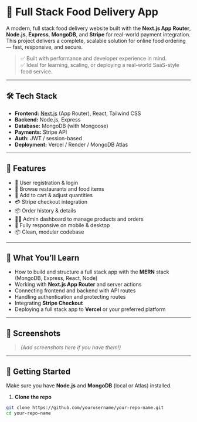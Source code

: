 # 🍕 Full Stack Food Delivery App

A modern, full stack food delivery website built with the **Next.js App Router**, **Node.js**, **Express**, **MongoDB**, and **Stripe** for real-world payment integration. This project delivers a complete, scalable solution for online food ordering — fast, responsive, and secure.

> ✅ Built with performance and developer experience in mind.  
> ✅ Ideal for learning, scaling, or deploying a real-world SaaS-style food service.

---

## 🛠️ Tech Stack

- **Frontend:** [Next.js](https://nextjs.org) (App Router), React, Tailwind CSS
- **Backend:** Node.js, Express
- **Database:** MongoDB (with Mongoose)
- **Payments:** Stripe API
- **Auth:** JWT / session-based
- **Deployment:** Vercel / Render / MongoDB Atlas

---

## 🚀 Features

- 🔐 User registration & login  
- 🍔 Browse restaurants and food items  
- 🛒 Add to cart & adjust quantities  
- 💳 Stripe checkout integration  
- 📦 Order history & details  
- 🧑‍💼 Admin dashboard to manage products and orders  
- 📱 Fully responsive on mobile & desktop  
- 📦 Clean, modular codebase

---

## 🧠 What You’ll Learn

- How to build and structure a full stack app with the **MERN** stack (MongoDB, Express, React, Node)  
- Working with **Next.js App Router** and server actions  
- Connecting frontend and backend with API routes  
- Handling authentication and protecting routes  
- Integrating **Stripe Checkout**  
- Deploying a full stack app to **Vercel** or your preferred platform

---

## 📸 Screenshots

> _(Add screenshots here if you have them!)_

---

## 🧪 Getting Started

Make sure you have **Node.js** and **MongoDB** (local or Atlas) installed.

1. **Clone the repo**

```bash
git clone https://github.com/yourusername/your-repo-name.git
cd your-repo-name
